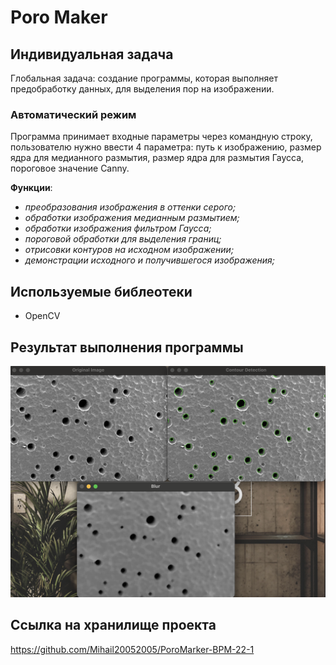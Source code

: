 # Poro Maker
## Индивидуальная задача

Глобальная задача: создание программы, которая выполняет предобработку данных, для выделения пор на изображении.
### Автоматический режим

Программа принимает входные параметры через командную строку, пользователю нужно ввести 4 параметра: путь к изображению, размер ядра для медианного размытия, размер ядра для размытия Гаусса, пороговое значение Canny.

**Функции**:
- _преобразования изображения в оттенки серого;_
- _обработки изображения медианным размытием;_
- _обработки изображения фильтром Гаусса;_
- _пороговой обработки для выделения границ;_
- _отрисовки контуров на исходном изображении;_
- _демонстрации исходного и получившегося изображения;_

## Используемые библеотеки
* OpenCV

## Результат выполнения программы

![результат выполнения программы.png](prj.cw%2Fres%2F%D1%80%D0%B5%D0%B7%D1%83%D0%BB%D1%8C%D1%82%D0%B0%D1%82%20%D0%B2%D1%8B%D0%BF%D0%BE%D0%BB%D0%BD%D0%B5%D0%BD%D0%B8%D1%8F%20%D0%BF%D1%80%D0%BE%D0%B3%D1%80%D0%B0%D0%BC%D0%BC%D1%8B.png)
## Ссылка на хранилище проекта
https://github.com/Mihail20052005/PoroMarker-BPM-22-1